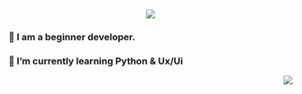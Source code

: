 <h1 align="center">
    <img src="https://readme-typing-svg.herokuapp.com/?font=Righteous&size=35&center=true&vCenter=true&width=500&height=70&duration=4000&lines=Hi+There!+👋;+I'm+Sithulaka+Sanchith!;" />
</h1>
 
 ### 🔭 I am a beginner developer.
 
 ### 🌱 I’m currently learning **Python & Ux/Ui**

 <img align="right" src="https://visitor-badge.laobi.icu/badge?page_id=sithulaka.sithulaka" />
